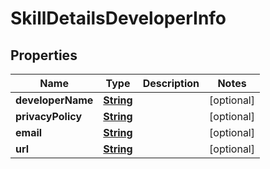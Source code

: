 

# SkillDetailsDeveloperInfo


## Properties

| Name | Type | Description | Notes |
|------------ | ------------- | ------------- | -------------|
|**developerName** | [**String**](String.md) |  |  [optional] |
|**privacyPolicy** | [**String**](String.md) |  |  [optional] |
|**email** | [**String**](String.md) |  |  [optional] |
|**url** | [**String**](String.md) |  |  [optional] |



